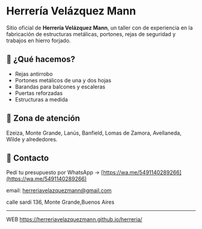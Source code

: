 # Herrería Velázquez Mann

Sitio oficial de **Herrería Velázquez Mann**, un taller con de experiencia en la fabricación de estructuras metálicas, portones, rejas de seguridad y trabajos en hierro forjado.

## 🚀 ¿Qué hacemos?

- Rejas antirrobo
- Portones metálicos de una y dos hojas
- Barandas para balcones y escaleras
- Puertas reforzadas
- Estructuras a medida

## 📍 Zona de atención

Ezeiza, Monte Grande, Lanús, Banfield, Lomas de Zamora, Avellaneda, Wilde y alrededores.

## 📲 Contacto

Pedí tu presupuesto por WhatsApp → [https://wa.me/5491140289266](https://wa.me/5491140289266)

email: herreriavelazquezmann@gmail.com

calle sardi 136, Monte Grande,Buenos Aires

---

WEB  https://herreriavelazquezmann.github.io/herreria/


